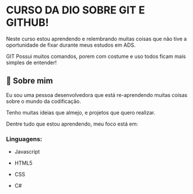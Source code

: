 
# CURSO DA DIO SOBRE GIT E GITHUB!      

Neste curso estou aprendendo e relembrando muitas coisas que não tive a oportunidade de fixar durante meus estudos em ADS.

GIT Possui muitos comandos, porem com costume e uso todos ficam mais simples de entender!  

## 🚀 Sobre mim
Eu sou uma pessoa desenvolvedora que está re-aprendendo muitas coisas sobre o mundo da codificação.

Tenho muitas ideias que almejo, e projetos que quero realizar.

Dentre tudo que estou aprendendo, meu foco está em:



### Linguagens:

- Javascript

- HTML5

- CSS

- C#

